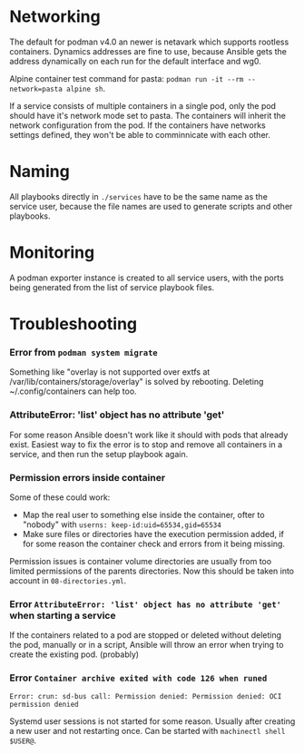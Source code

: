 # Networking

The default for podman v4.0 an newer is netavark which supports rootless containers. Dynamics addresses are fine to use, because Ansible gets the address dynamically on each run for the default interface and wg0.

Alpine container test command for pasta: `podman run -it --rm --network=pasta alpine sh`.

If a service consists of multiple containers in a single pod, only the pod should have it's network mode set to pasta. The containers will inherit the network configuration from the pod. If the containers have networks settings defined, they won't be able to comminnicate with each other.

# Naming

All playbooks directly in `./services` have to be the same name as the service user, because the file names are used to generate scripts and other playbooks.

# Monitoring

A podman exporter instance is created to all service users, with the ports being generated from the list of service playbook files.

# Troubleshooting

### Error from `podman system migrate`

Something like "overlay is not supported over extfs at /var/lib/containers/storage/overlay" is solved by rebooting. Deleting ~/.config/containers can help too.

### AttributeError: 'list' object has no attribute 'get'

For some reason Ansible doesn't work like it should with pods that already exist. Easiest way to fix the error is to stop and remove all containers in a service, and then run the setup playbook again.

### Permission errors inside container

Some of these could work:

-   Map the real user to something else inside the container, ofter to "nobody" with `userns: keep-id:uid=65534,gid=65534`
-   Make sure files or directories have the execution permission added, if for some reason the container check and errors from it being missing.

Permission issues is container volume directories are usually from too limited permissions of the parents directories. Now this should be taken into account in `08-directories.yml`.

### Error `AttributeError: 'list' object has no attribute 'get'` when starting a service

If the containers related to a pod are stopped or deleted without deleting the pod, manually or in a script, Ansible will throw an error when trying to create the existing pod. (probably)

### Error `Container archive exited with code 126 when runed`

```
Error: crun: sd-bus call: Permission denied: Permission denied: OCI permission denied
```

Systemd user sessions is not started for some reason. Usually after creating a new user and not restarting once. Can be started with `machinectl shell $USER@`.

